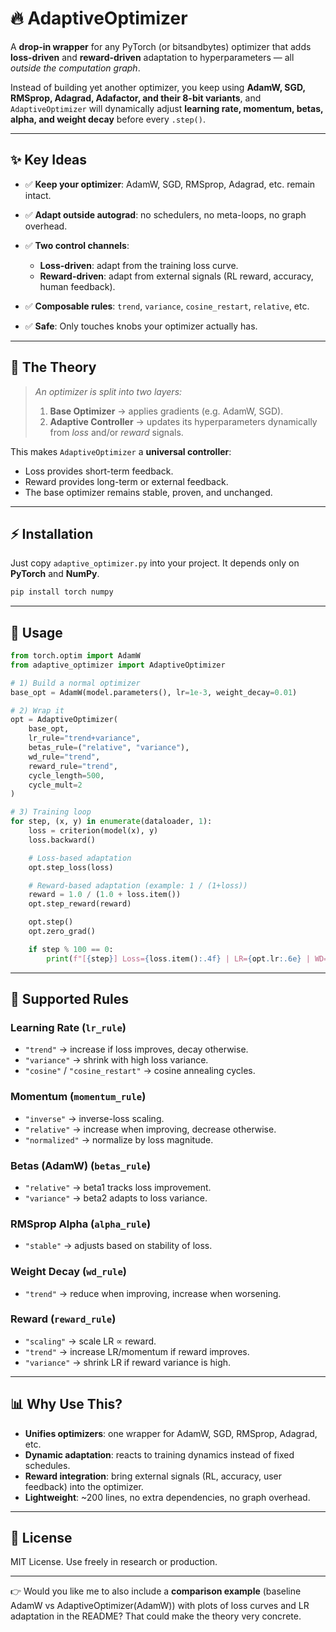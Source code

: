 
# 🔥 AdaptiveOptimizer

A **drop-in wrapper** for any PyTorch (or bitsandbytes) optimizer that adds **loss-driven** and **reward-driven** adaptation to hyperparameters — all *outside the computation graph*.

Instead of building yet another optimizer, you keep using **AdamW, SGD, RMSprop, Adagrad, Adafactor, and their 8-bit variants**, and `AdaptiveOptimizer` will dynamically adjust **learning rate, momentum, betas, alpha, and weight decay** before every `.step()`.

---

## ✨ Key Ideas

* ✅ **Keep your optimizer**: AdamW, SGD, RMSprop, Adagrad, etc. remain intact.
* ✅ **Adapt outside autograd**: no schedulers, no meta-loops, no graph overhead.
* ✅ **Two control channels**:

  * **Loss-driven**: adapt from the training loss curve.
  * **Reward-driven**: adapt from external signals (RL reward, accuracy, human feedback).
* ✅ **Composable rules**: `trend`, `variance`, `cosine_restart`, `relative`, etc.
* ✅ **Safe**: Only touches knobs your optimizer actually has.

---

## 🧠 The Theory

> *An optimizer is split into two layers:*
>
> 1. **Base Optimizer** → applies gradients (e.g. AdamW, SGD).
> 2. **Adaptive Controller** → updates its hyperparameters dynamically from *loss* and/or *reward* signals.

This makes `AdaptiveOptimizer` a **universal controller**:

* Loss provides short-term feedback.
* Reward provides long-term or external feedback.
* The base optimizer remains stable, proven, and unchanged.

---

## ⚡ Installation

Just copy `adaptive_optimizer.py` into your project.
It depends only on **PyTorch** and **NumPy**.

```bash
pip install torch numpy
```

---

## 🚀 Usage

```python
from torch.optim import AdamW
from adaptive_optimizer import AdaptiveOptimizer

# 1) Build a normal optimizer
base_opt = AdamW(model.parameters(), lr=1e-3, weight_decay=0.01)

# 2) Wrap it
opt = AdaptiveOptimizer(
    base_opt,
    lr_rule="trend+variance",
    betas_rule=("relative", "variance"),
    wd_rule="trend",
    reward_rule="trend",
    cycle_length=500,
    cycle_mult=2
)

# 3) Training loop
for step, (x, y) in enumerate(dataloader, 1):
    loss = criterion(model(x), y)
    loss.backward()

    # Loss-based adaptation
    opt.step_loss(loss)

    # Reward-based adaptation (example: 1 / (1+loss))
    reward = 1.0 / (1.0 + loss.item())
    opt.step_reward(reward)

    opt.step()
    opt.zero_grad()

    if step % 100 == 0:
        print(f"[{step}] Loss={loss.item():.4f} | LR={opt.lr:.6e} | WD={opt.wd:.5f}")
```

---

## 🔧 Supported Rules

### Learning Rate (`lr_rule`)

* `"trend"` → increase if loss improves, decay otherwise.
* `"variance"` → shrink with high loss variance.
* `"cosine"` / `"cosine_restart"` → cosine annealing cycles.

### Momentum (`momentum_rule`)

* `"inverse"` → inverse-loss scaling.
* `"relative"` → increase when improving, decrease otherwise.
* `"normalized"` → normalize by loss magnitude.

### Betas (AdamW) (`betas_rule`)

* `"relative"` → beta1 tracks loss improvement.
* `"variance"` → beta2 adapts to loss variance.

### RMSprop Alpha (`alpha_rule`)

* `"stable"` → adjusts based on stability of loss.

### Weight Decay (`wd_rule`)

* `"trend"` → reduce when improving, increase when worsening.

### Reward (`reward_rule`)

* `"scaling"` → scale LR ∝ reward.
* `"trend"` → increase LR/momentum if reward improves.
* `"variance"` → shrink LR if reward variance is high.

---

## 📊 Why Use This?

* **Unifies optimizers**: one wrapper for AdamW, SGD, RMSprop, Adagrad, etc.
* **Dynamic adaptation**: reacts to training dynamics instead of fixed schedules.
* **Reward integration**: bring external signals (RL, accuracy, user feedback) into the optimizer.
* **Lightweight**: \~200 lines, no extra dependencies, no graph overhead.

---

## 📝 License

MIT License. Use freely in research or production.

---

👉 Would you like me to also include a **comparison example** (baseline AdamW vs AdaptiveOptimizer(AdamW)) with plots of loss curves and LR adaptation in the README? That could make the theory very concrete.
